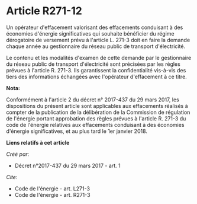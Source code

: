 # Article R271-12

Un opérateur d'effacement valorisant des effacements conduisant à des économies d'énergie significatives qui souhaite
bénéficier du régime dérogatoire de versement prévu à l'article L. 271-3 doit en faire la demande chaque année au
gestionnaire du réseau public de transport d'électricité. 

Le contenu et les modalités d'examen de cette demande par le gestionnaire du réseau public de transport d'électricité sont
précisées par les règles prévues à l'article R. 271-3. Ils garantissent la confidentialité vis-à-vis des tiers des
informations échangées avec l'opérateur d'effacement à ce titre.

**Nota:**

Conformément à l'article 2 du décret n° 2017-437 du 29 mars 2017, les dispositions du présent article sont applicables aux
effacements réalisés à compter de la publication de la délibération de la Commission de régulation de l'énergie portant
approbation des règles prévues à l'article R. 271-3 du code de l'énergie relatives aux effacements conduisant à des économies
d'énergie significatives, et au plus tard le 1er janvier 2018.

**Liens relatifs à cet article**

_Créé par_:

  - Décret n°2017-437 du 29 mars 2017 - art. 1

_Cite_:

  - Code de l'énergie - art. L271-3
  - Code de l'énergie - art. R271-3
